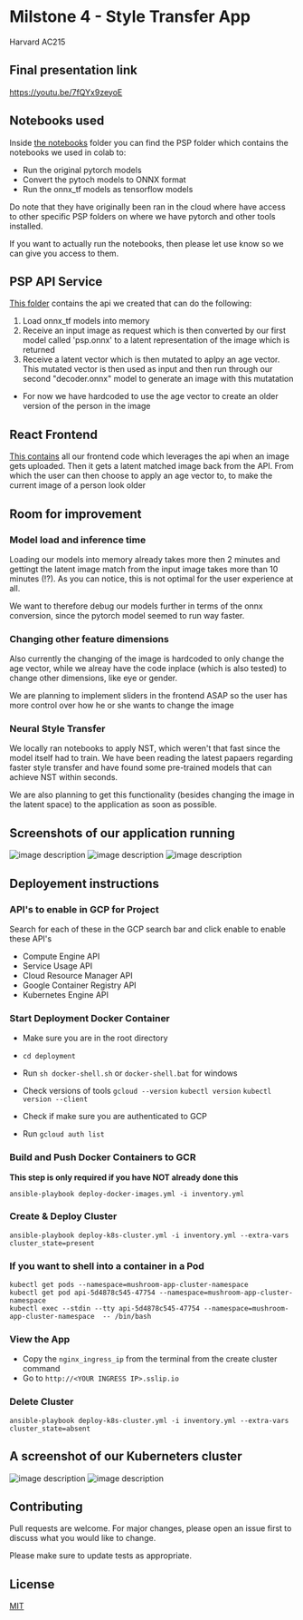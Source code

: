 Milstone 4 - Style Transfer App
==============================
Harvard AC215


## Final presentation link
https://youtu.be/7fQYx9zeyoE



## Notebooks used

Inside [the notebooks](https://github.com/vazkir/Style-Transfer-App/tree/main/notebooks/psp) folder you can find the PSP folder which contains the notebooks we used in colab to:
- Run the original pytorch models
- Convert the pytoch models to ONNX format
- Run the onnx_tf models as tensorflow models

Do note that they have originally been ran in the cloud where have access to other specific PSP folders on where we have pytorch and other tools installed. 

If you want to actually run the notebooks, then please let use know so we can give you access to them.




## PSP API Service

[This folder](https://github.com/vazkir/Style-Transfer-App/tree/main/psp-api-service) contains the api we created that can do the following:
1) Load onnx_tf models into memory
2) Receive an input image as request which is then converted by our first model called 'psp.onnx' to a latent representation of the image which is returned
3) Receive a latent vector which is then mutated to aplpy an age vector. This mutated vector is then used as input and then run through our second "decoder.onnx" model to generate an image with this mutatation
  - For now we have hardcoded to use the age vector to create an older version of the person in the image


## React Frontend

[This contains](https://github.com/vazkir/Style-Transfer-App/tree/main/frontend-react) all our frontend code which leverages the api when an image gets uploaded. Then it gets a latent matched image back from the API. From which the user can then choose to apply an age vector to, to make the current image of a person look older



## Room for improvement


### Model load and inference time
Loading our models into memory already takes more then 2 minutes and gettingt the latent image match from the input image takes more than 10 minutes (!?). As you can notice, this is not optimal for the user experience at all. 

We want to therefore debug our models further in terms of the onnx conversion, since the pytorch model seemed to run way faster. 

### Changing other feature dimensions
Also currently the changing of the image is hardcoded to only change the age vector, while we alreay have the code inplace (which is also tested) to change other dimensions, like eye or gender.

We are planning to implement sliders in the frontend ASAP so the user has more control over how he or she wants to change the image


### Neural Style Transfer
We locally ran notebooks to apply NST, which weren't that fast since the model itself had to train. We have been reading the latest papaers regarding faster style transfer and have found some pre-trained models that can achieve NST within seconds.

We are also planning to get this functionality (besides changing the image in the latent space) to the application as soon as possible.



## Screenshots of our application running

![image description](main_screen.png)
![image description](latent_manipulation.png)
![image description](style_manipulation.png)




## Deployement instructions


### API's to enable in GCP for Project
Search for each of these in the GCP search bar and click enable to enable these API's
* Compute Engine API
* Service Usage API
* Cloud Resource Manager API
* Google Container Registry API
* Kubernetes Engine API

### Start Deployment Docker Container
- Make sure you are in the root directory
-  `cd deployment`
- Run `sh docker-shell.sh` or `docker-shell.bat` for windows
- Check versions of tools
`gcloud --version`
`kubectl version`
`kubectl version --client`

- Check if make sure you are authenticated to GCP
- Run `gcloud auth list`

### Build and Push Docker Containers to GCR
**This step is only required if you have NOT already done this**
```
ansible-playbook deploy-docker-images.yml -i inventory.yml
```

### Create & Deploy Cluster
```
ansible-playbook deploy-k8s-cluster.yml -i inventory.yml --extra-vars cluster_state=present
```

### If you want to shell into a container in a Pod
```
kubectl get pods --namespace=mushroom-app-cluster-namespace
kubectl get pod api-5d4878c545-47754 --namespace=mushroom-app-cluster-namespace
kubectl exec --stdin --tty api-5d4878c545-47754 --namespace=mushroom-app-cluster-namespace  -- /bin/bash
```

### View the App
* Copy the `nginx_ingress_ip` from the terminal from the create cluster command
* Go to `http://<YOUR INGRESS IP>.sslip.io`

### Delete Cluster
```
ansible-playbook deploy-k8s-cluster.yml -i inventory.yml --extra-vars cluster_state=absent
```


## A screenshot of our Kuberneters cluster

![image description](k8_cluster2.png)
![image description](k8_cluster.png)




## Contributing
Pull requests are welcome. For major changes, please open an issue first to discuss what you would like to change.

Please make sure to update tests as appropriate.

## License
[MIT](https://choosealicense.com/licenses/mit/)
